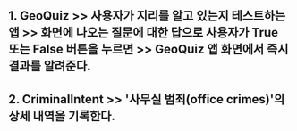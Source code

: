 <H2> 1. GeoQuiz
>> 사용자가 지리를 알고 있는지 테스트하는 앱
>> 화면에 나오는 질문에 대한 답으로 사용자가 True 또는 False 버튼을 누르면
>> GeoQuiz 앱 화면에서 즉시 결과를 알려준다.

<H2> 2. CriminalIntent
>> '사무실 범죄(office crimes)'의 상세 내역을 기록한다. 
